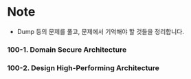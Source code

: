 # Note

* Dump 등의 문제를 풀고, 문제에서 기억해야 할 것들을 정리합니다.

### 100-1. Domain Secure Architecture

### 100-2. Design High-Performing Architecture